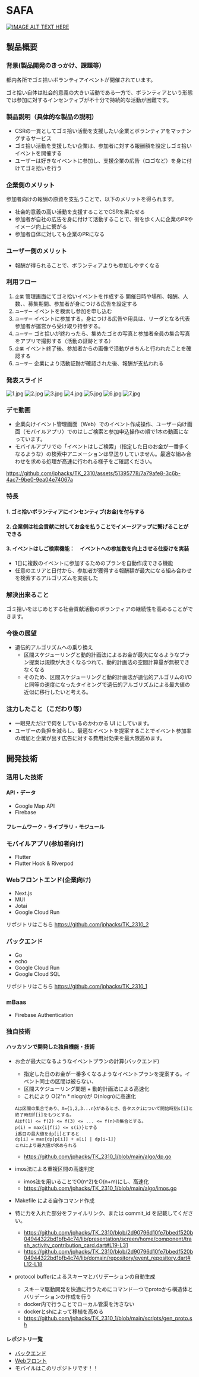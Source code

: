 # SAFA

[![IMAGE ALT TEXT HERE](https://jphacks.com/wp-content/uploads/2023/07/JPHACKS2023_ogp.png)](https://www.youtube.com/watch?v=yYRQEdfGjEg)

## 製品概要

### 背景(製品開発のきっかけ、課題等）

都内各所でゴミ拾いボランティアイベントが開催されています。

ゴミ拾い自体は社会的意義の大きい活動である一方で、ボランティアという形態では参加に対するインセンティブが不十分で持続的な活動が困難です。

### 製品説明（具体的な製品の説明）

- CSRの一貫としてゴミ拾い活動を支援したい企業とボランティアをマッチングするサービス
- ゴミ拾い活動を支援したい企業は、参加者に対する報酬額を設定しゴミ拾いイベントを開催する
- ユーザーは好きなイベントに参加し、支援企業の広告（ロゴなど）を身に付けてゴミ拾いを行う

### 企業側のメリット

参加者向けの報酬の原資を支払うことで、以下のメリットを得られます。

- 社会的意義の高い活動を支援することでCSRを果たせる
- 参加者が自社の広告を身に付けて活動することで、街を歩く人に企業のPRやイメージ向上に繋がる
- 参加者自体に対しても企業のPRになる

### ユーザー側のメリット

- 報酬が得られることで、ボランティアよりも参加しやすくなる

### 利用フロー

1. `企業` 管理画面にてゴミ拾いイベントを作成する
    開催日時や場所、報酬、人数、、募集期間、参加者が身につける広告を設定する
2. `ユーザー` イベントを検索し参加を申し込む
3. `ユーザー` イベントに参加する。身につける広告や用具は、リーダとなる代表参加者が運営から受け取り持参する。
4. `ユーザー` ゴミ拾いが終わったら、集めたゴミの写真と参加者全員の集合写真をアプリで撮影する（活動の証跡とする）
5. `企業` イベント終了後、参加者からの画像で活動がきちんと行われたことを確認する
6. `ユーザー` 企業により活動証跡が確認された後、報酬が支払われる

### 発表スライド

![1.jpg](assets/jphacks_presentation/1.jpg)
![2.jpg](assets/jphacks_presentation/2.jpg)
![3.jpg](assets/jphacks_presentation/3.jpg)
![4.jpg](assets/jphacks_presentation/4.jpg)
![5.jpg](assets/jphacks_presentation/5.jpg)
![6.jpg](assets/jphacks_presentation/6.jpg)
![7.jpg](assets/jphacks_presentation/7.jpg)

### デモ動画

- 企業向けイベント管理画面（Web）でのイベント作成操作、ユーザー向け画面（モバイルアプリ）でのはしご検索と参加申込操作の順で1本の動画になっています。
- モバイルアプリでの「イベントはしご検索」（指定した日のお金が一番多くなるような）の検索中アニメーションは早送りしていません。最適な組み合わせを求める処理が高速に行われる様子をご確認ください。


https://github.com/jphacks/TK_2310/assets/51395778/7a79afe8-3c6b-4ac7-9be0-9ea04e74067a

### 特長

#### 1. ゴミ拾いボランティアにインセンティブ(お金)を付与する

#### 2. 企業側は社会貢献に対してお金を払うことでイメージアップに繋げることができる

#### 3. イベントはしご検索機能：　イベントへの参加数を向上させる仕掛けを実装
- 1日に複数のイベントに参加するためのプランを自動作成できる機能
- 任意のエリアと日付から、参加者が獲得する報酬額が最大になる組み合わせを検索するアルゴリズムを実装した

### 解決出来ること

ゴミ拾いをはじめとする社会貢献活動のボランティアの継続性を高めることができます。

### 今後の展望
- 遺伝的アルゴリズムへの乗り換え
  - 区間スケジューリングと動的計画法によるお金が最大になるようなプラン提案は規模が大きくなるつれて、動的計画法の空間計算量が無視できなくなる
  - そのため、区間スケジューリングと動的計画法が遺伝的アルゴリムのI/Oと同等の速度になったタイミングで遺伝的アルゴリズムによる最大値の近似に移行したいと考える。

### 注力したこと（こだわり等）

- 一眼見ただけで何をしているのかわかる UI にしています。
- ユーザーの負担を減らし、最適なイベントを提案することでイベント参加率の増加と企業が出す広告に対する費用対効果を最大限高めます。

## 開発技術

### 活用した技術


#### API・データ

- Google Map API
- Firebase

#### フレームワーク・ライブラリ・モジュール

### モバイルアプリ(参加者向け)
- Flutter
- Flutter Hook & Riverpod


### Webフロントエンド(企業向け)
- Next.js
- MUI
- Jotai
- Google Cloud Run

リポジトリはこちら
https://github.com/jphacks/TK_2310_2

### バックエンド
- Go
- echo
- Google Cloud Run
- Google Cloud SQL

リポジトリはこちら
https://github.com/jphacks/TK_2310_1

### mBaas
- Firebase Authentication


### 独自技術

#### ハッカソンで開発した独自機能・技術

- お金が最大になるようなイベントプランの計算(バックエンド)

  - 指定した日のお金が一番多くなるようなイベントプランを提案する。イベント同士の区間は被らない、
  - 区間スケジューリング問題 + 動的計画法による高速化
  - これにより O(2^n \* nlogn)が O(nlogn)に高速化

  ```
  Aは区間の集合であり、A={1,2,3...n}があるとき、各タスクiについて開始時刻s[i]と終了時刻f[i]をもつとする。
  Aはf(1) <= f(2) <= f(3) <= ... <= f(n)の集合とする。
  p(i) = max{i|f(i) <= s(i)}とする
  i番目の最大値をdp[i]とすると
  dp[i] = max{dp[p[i]] + a[i] | dp[i-1]}
  これにより最大値が求められる
  ```

  - https://github.com/jphacks/TK_2310_1/blob/main/algo/dp.go

- imos法による重複区間の高速判定
  - imos法を用いることでO(n^2)をO(n+m)にし、高速化
  - https://github.com/jphacks/TK_2310_1/blob/main/algo/imos.go

- Makefile による自作コマンド作成
- 特に力を入れた部分をファイルリンク、または commit_id を記載してください。
  - https://github.com/jphacks/TK_2310/blob/2d90796d10fe7bbedf520b04944322bd1bfb4c74/lib/presentation/screen/home/component/trash_activity_contribution_card.dart#L19-L31
  - https://github.com/jphacks/TK_2310/blob/2d90796d10fe7bbedf520b04944322bd1bfb4c74/lib/domain/repository/event_repository.dart#L12-L18

- protocol bufferによるスキーマとバリデーションの自動生成
  - スキーマ駆動開発を快適に行うためにコマンド一つでprotoから構造体とバリデーションの作成を行う
  - docker内で行うことでローカル管渠を汚さない
  - dockerとshによって移植を高める
  - https://github.com/jphacks/TK_2310_1/blob/main/scripts/gen_proto.sh



#### レポジトリ一覧
- [バックエンド](https://github.com/jphacks/TK_2310_1)
- [Webフロント](https://github.com/jphacks/TK_2310_2)
- モバイルはこのリポジトリです！！
